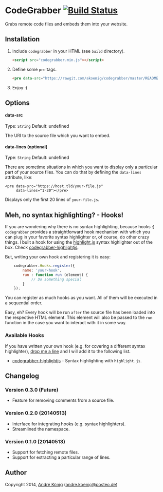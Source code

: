 # CodeGrabber [![Build Status](https://travis-ci.org/akoenig/codegrabber.svg?branch=master)](https://travis-ci.org/akoenig/codegrabber)

Grabs remote code files and embeds them into your website.

## Installation

1. Include `codegrabber` in your HTML (see `build` directory).

    ```html
    <script src="codegrabber.min.js"></script>
    ```

2. Define some `pre` tags.

    ```html
    <pre data-src="https://rawgit.com/akoenig/codegrabber/master/README.md"></pre>
    ```

3. Enjoy :)

## Options

#### data-src
Type: `String`
Default: undefined

The URI to the source file which you want to embed.

#### data-lines (optional)
Type: `String`
Default: undefined

There are sometime situations in which you want to display only a particular part of your source files. You can do that by defining the `data-lines` attribute, like:

    <pre data-src="https://host.tld/your-file.js"
         data-lines="1-20"></pre>

Displays only the first 20 lines of `your-file.js`.

## Meh, no syntax highlighting? - Hooks!

If you are wondering why there is no syntax highlighting, because hooks :) `codegrabber` provides a straightforward hook mechanism with which you can plug in your favorite syntax highlighter or, of course, do other crazy things. I built a hook for using the [highlight.js](http://highlightjs.org) syntax highlighter out of the box. Check [codegrabber-highlightjs](https://github.com/akoenig/codegrabber-highlightjs).

But, writing your own hook and registering it is easy:

```javascript
    codegrabber.Hooks.register({
        name: 'your-hook',
        run : function run (element) {
            // Do something special
        }
    });
```

You can register as much hooks as you want. All of them will be executed in a sequential order.

Easy, eh? Every hook will be run `after` the source file has been loaded into the respective HTML element. This element will also be passed to the `run` function in the case you want to interact with it in some way.
    
### Available Hooks

If you have written your own hook (e.g. for covering a different syntax highlighter), [drop me a line](mailto:akoenig@posteo.de) and I will add it to the following list.

- [codegrabber-highlightjs](https://github.com/akoenig/codegrabber-highlightjs) - Syntax highlighting with `highlight.js`.

## Changelog

### Version 0.3.0 (Future)

- Feature for removing comments from a source file.

### Version 0.2.0 (20140513)

- Interface for integrating hooks (e.g. syntax highlighters).
- Streamlined the namespace.

### Version 0.1.0 (20140513)

- Support for fetching remote files.
- Support for extracting a particular range of lines.

## Author

Copyright 2014, [André König](http://andrekoenig.info) (andre.koenig@posteo.de)
